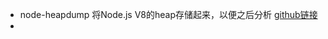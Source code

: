 - node-heapdump 将Node.js V8的heap存储起来，以便之后分析 [github链接](https://github.com/bnoordhuis/node-heapdump)
- 